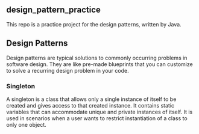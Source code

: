 ## design_pattern_practice
This repo is a practice project for the design patterns, written by Java.


## Design Patterns
Design patterns are typical solutions to commonly occurring problems in software design. They are like pre-made blueprints that you can customize to solve a recurring design problem in your code.


### Singleton
A singleton is a class that allows only a single instance of itself to be created and gives access to that created instance. It contains static variables that can accommodate unique and private instances of itself. It is used in scenarios when a user wants to restrict instantiation of a class to only one object.
